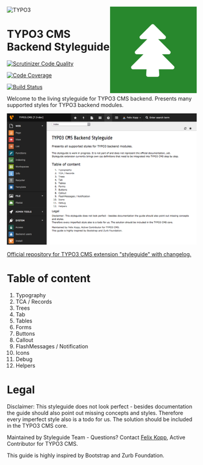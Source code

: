 ![TYPO3](http://typo3.org/typo3conf/ext/t3org_template/i/typo3-logo.png) <img align="right" width="230" height="230" src="Resources/Public/Icons/module.svg">

TYPO3 CMS Backend Styleguide
============================

[![Scrutinizer Code Quality](https://scrutinizer-ci.com/g/7elix/TYPO3.CMS.Styleguide/badges/quality-score.png?b=master)](https://scrutinizer-ci.com/g/7elix/TYPO3.CMS.Styleguide/?branch=master)

[![Code Coverage](https://scrutinizer-ci.com/g/7elix/TYPO3.CMS.Styleguide/badges/coverage.png?b=master)](https://scrutinizer-ci.com/g/7elix/TYPO3.CMS.Styleguide/?branch=master)

[![Build Status](https://travis-ci.org/7elix/TYPO3.CMS.Styleguide.svg)](https://travis-ci.org/7elix/TYPO3.CMS.Styleguide)

Welcome to the living styleguide for TYPO3 CMS backend.
Presents many supported styles for TYPO3 backend modules.

![](Documentation/Index.png)

<a href="http://typo3.org/extensions/repository/view/styleguide" target="_blank">Official repository for TYPO3 CMS extension "styleguide" with changelog.</a>

# Table of content

1. Typography
2. TCA / Records
3. Trees
4. Tab
5. Tables
6. Forms
7. Buttons
8. Callout
9. FlashMessages / Notification
10. Icons
11. Debug
12. Helpers

# Legal

Disclaimer: This styleguide does not look perfect - besides documentation the guide should also point out missing concepts and styles.
Therefore every imperfect style also is a todo for us. The solution should be included in the TYPO3 CMS core.

Maintained by Styleguide Team - Questions? Contact <a href="https://twitter.com/7elix" target="_blank">Felix Kopp</a>, Active Contributor for TYPO3 CMS.

This guide is highly inspired by Bootstrap and Zurb Foundation.

